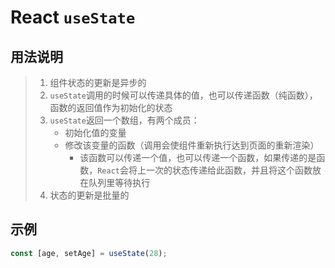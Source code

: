  # React `useState`

## 用法说明

> 1. 组件状态的更新是异步的
> 2. `useState`调用的时候可以传递具体的值，也可以传递函数（纯函数），函数的返回值作为初始化的状态
> 3. `useState`返回一个数组，有两个成员：
>    - 初始化值的变量
>    - 修改该变量的函数（调用会使组件重新执行达到页面的重新渲染）
>      - 该函数可以传递一个值，也可以传递一个函数，如果传递的是函数，`React`会将上一次的状态传递给此函数，并且将这个函数放在队列里等待执行
> 4. 状态的更新是批量的

## 示例

``` jsx
const [age, setAge] = useState(28);
```

